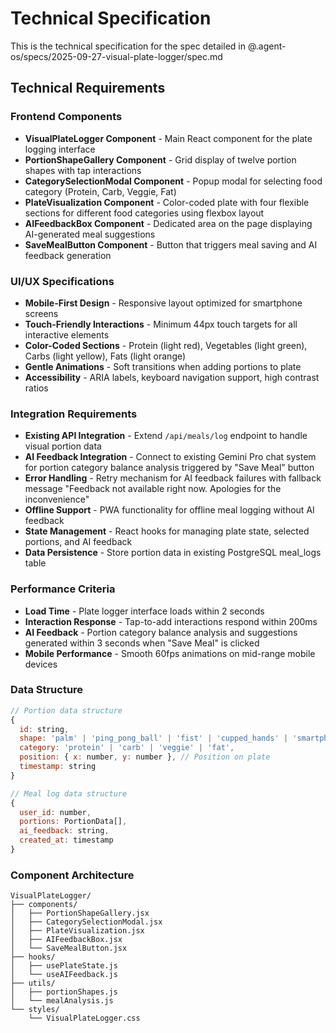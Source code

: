 # Technical Specification

This is the technical specification for the spec detailed in @.agent-os/specs/2025-09-27-visual-plate-logger/spec.md

## Technical Requirements

### Frontend Components
- **VisualPlateLogger Component** - Main React component for the plate logging interface
- **PortionShapeGallery Component** - Grid display of twelve portion shapes with tap interactions
- **CategorySelectionModal Component** - Popup modal for selecting food category (Protein, Carb, Veggie, Fat)
- **PlateVisualization Component** - Color-coded plate with four flexible sections for different food categories using flexbox layout
- **AIFeedbackBox Component** - Dedicated area on the page displaying AI-generated meal suggestions
- **SaveMealButton Component** - Button that triggers meal saving and AI feedback generation

### UI/UX Specifications
- **Mobile-First Design** - Responsive layout optimized for smartphone screens
- **Touch-Friendly Interactions** - Minimum 44px touch targets for all interactive elements
- **Color-Coded Sections** - Protein (light red), Vegetables (light green), Carbs (light yellow), Fats (light orange)
- **Gentle Animations** - Soft transitions when adding portions to plate
- **Accessibility** - ARIA labels, keyboard navigation support, high contrast ratios

### Integration Requirements
- **Existing API Integration** - Extend `/api/meals/log` endpoint to handle visual portion data
- **AI Feedback Integration** - Connect to existing Gemini Pro chat system for portion category balance analysis triggered by "Save Meal" button
- **Error Handling** - Retry mechanism for AI feedback failures with fallback message "Feedback not available right now. Apologies for the inconvenience"
- **Offline Support** - PWA functionality for offline meal logging without AI feedback
- **State Management** - React hooks for managing plate state, selected portions, and AI feedback
- **Data Persistence** - Store portion data in existing PostgreSQL meal_logs table

### Performance Criteria
- **Load Time** - Plate logger interface loads within 2 seconds
- **Interaction Response** - Tap-to-add interactions respond within 200ms
- **AI Feedback** - Portion category balance analysis and suggestions generated within 3 seconds when "Save Meal" is clicked
- **Mobile Performance** - Smooth 60fps animations on mid-range mobile devices

### Data Structure
```javascript
// Portion data structure
{
  id: string,
  shape: 'palm' | 'ping_pong_ball' | 'fist' | 'cupped_hands' | 'smartphone' | 'ice_cream_scoop' | 'hockey_puck' | 'quarter' | 'shot_glass' | 'coffee_mug' | 'thumb_tip' | 'golf_ball',
  category: 'protein' | 'carb' | 'veggie' | 'fat',
  position: { x: number, y: number }, // Position on plate
  timestamp: string
}

// Meal log data structure
{
  user_id: number,
  portions: PortionData[],
  ai_feedback: string,
  created_at: timestamp
}
```

### Component Architecture
```
VisualPlateLogger/
├── components/
│   ├── PortionShapeGallery.jsx
│   ├── CategorySelectionModal.jsx
│   ├── PlateVisualization.jsx
│   ├── AIFeedbackBox.jsx
│   └── SaveMealButton.jsx
├── hooks/
│   ├── usePlateState.js
│   └── useAIFeedback.js
├── utils/
│   ├── portionShapes.js
│   └── mealAnalysis.js
└── styles/
    └── VisualPlateLogger.css
```
